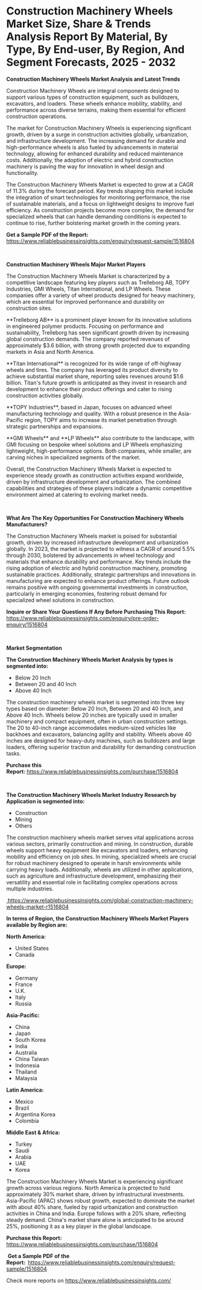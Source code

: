 <p><h1>Construction Machinery Wheels Market Size, Share & Trends Analysis Report By Material, By Type, By End-user, By Region, And Segment Forecasts, 2025 - 2032</h1></p><p><strong>Construction Machinery Wheels Market Analysis and Latest Trends</strong></p>
<p><p>Construction Machinery Wheels are integral components designed to support various types of construction equipment, such as bulldozers, excavators, and loaders. These wheels enhance mobility, stability, and performance across diverse terrains, making them essential for efficient construction operations. </p><p>The market for Construction Machinery Wheels is experiencing significant growth, driven by a surge in construction activities globally, urbanization, and infrastructure development. The increasing demand for durable and high-performance wheels is also fueled by advancements in material technology, allowing for enhanced durability and reduced maintenance costs. Additionally, the adoption of electric and hybrid construction machinery is paving the way for innovation in wheel design and functionality.</p><p>The Construction Machinery Wheels Market is expected to grow at a CAGR of 11.3% during the forecast period. Key trends shaping this market include the integration of smart technologies for monitoring performance, the rise of sustainable materials, and a focus on lightweight designs to improve fuel efficiency. As construction projects become more complex, the demand for specialized wheels that can handle demanding conditions is expected to continue to rise, further bolstering market growth in the coming years.</p></p>
<p><strong>Get a Sample PDF of the Report:&nbsp;</strong> <a href="https://www.reliablebusinessinsights.com/enquiry/request-sample/1516804?utm_campaign=2811&utm_medium=2&utm_source=Github&utm_content=ia&utm_term=30032025&utm_id=construction-machinery-wheels">https://www.reliablebusinessinsights.com/enquiry/request-sample/1516804</a></p>
<p>&nbsp;</p>
<p><strong>Construction Machinery Wheels Major Market Players</strong></p>
<p><p>The Construction Machinery Wheels Market is characterized by a competitive landscape featuring key players such as Trelleborg AB, TOPY Industries, GMI Wheels, Titan International, and LP Wheels. These companies offer a variety of wheel products designed for heavy machinery, which are essential for improved performance and durability on construction sites.</p><p>**Trelleborg AB** is a prominent player known for its innovative solutions in engineered polymer products. Focusing on performance and sustainability, Trelleborg has seen significant growth driven by increasing global construction demands. The company reported revenues of approximately $3.6 billion, with strong growth projected due to expanding markets in Asia and North America.</p><p>**Titan International** is recognized for its wide range of off-highway wheels and tires. The company has leveraged its product diversity to achieve substantial market share, reporting sales revenues around $1.6 billion. Titan's future growth is anticipated as they invest in research and development to enhance their product offerings and cater to rising construction activities globally.</p><p>**TOPY Industries**, based in Japan, focuses on advanced wheel manufacturing technology and quality. With a robust presence in the Asia-Pacific region, TOPY aims to increase its market penetration through strategic partnerships and expansions. </p><p>**GMI Wheels** and **LP Wheels** also contribute to the landscape, with GMI focusing on bespoke wheel solutions and LP Wheels emphasizing lightweight, high-performance options. Both companies, while smaller, are carving niches in specialized segments of the market.</p><p>Overall, the Construction Machinery Wheels Market is expected to experience steady growth as construction activities expand worldwide, driven by infrastructure development and urbanization. The combined capabilities and strategies of these players indicate a dynamic competitive environment aimed at catering to evolving market needs.</p></p>
<p>&nbsp;</p>
<p><strong>What Are The Key Opportunities For Construction Machinery Wheels Manufacturers?</strong></p>
<p><p>The Construction Machinery Wheels market is poised for substantial growth, driven by increased infrastructure development and urbanization globally. In 2023, the market is projected to witness a CAGR of around 5.5% through 2030, bolstered by advancements in wheel technology and materials that enhance durability and performance. Key trends include the rising adoption of electric and hybrid construction machinery, promoting sustainable practices. Additionally, strategic partnerships and innovations in manufacturing are expected to enhance product offerings. Future outlook remains positive with ongoing governmental investments in construction, particularly in emerging economies, fostering robust demand for specialized wheel solutions in construction.</p></p>
<p><strong>Inquire or Share Your Questions If Any Before Purchasing This Report:</strong> <a href="https://www.reliablebusinessinsights.com/enquiry/pre-order-enquiry/1516804?utm_campaign=2811&utm_medium=2&utm_source=Github&utm_content=ia&utm_term=30032025&utm_id=construction-machinery-wheels">https://www.reliablebusinessinsights.com/enquiry/pre-order-enquiry/1516804</a></p>
<p>&nbsp;</p>
<p><strong>Market Segmentation</strong></p>
<p><strong>The Construction Machinery Wheels Market Analysis by types is segmented into:</strong></p>
<p><ul><li>Below 20 Inch</li><li>Between 20 and 40 Inch</li><li>Above 40 Inch</li></ul></p>
<p><p>The construction machinery wheels market is segmented into three key types based on diameter: Below 20 Inch, Between 20 and 40 Inch, and Above 40 Inch. Wheels below 20 inches are typically used in smaller machinery and compact equipment, often in urban construction settings. The 20 to 40-inch range accommodates medium-sized vehicles like backhoes and excavators, balancing agility and stability. Wheels above 40 inches are designed for heavy-duty machines, such as bulldozers and large loaders, offering superior traction and durability for demanding construction tasks.</p></p>
<p><strong>Purchase this Report:&nbsp;</strong><a href="https://www.reliablebusinessinsights.com/purchase/1516804?utm_campaign=2811&utm_medium=2&utm_source=Github&utm_content=ia&utm_term=30032025&utm_id=construction-machinery-wheels">https://www.reliablebusinessinsights.com/purchase/1516804</a></p>
<p>&nbsp;</p>
<p><strong>The Construction Machinery Wheels Market Industry Research by Application is segmented into:</strong></p>
<p><ul><li>Construction</li><li>Mining</li><li>Others</li></ul></p>
<p><p>The construction machinery wheels market serves vital applications across various sectors, primarily construction and mining. In construction, durable wheels support heavy equipment like excavators and loaders, enhancing mobility and efficiency on job sites. In mining, specialized wheels are crucial for robust machinery designed to operate in harsh environments while carrying heavy loads. Additionally, wheels are utilized in other applications, such as agriculture and infrastructure development, emphasizing their versatility and essential role in facilitating complex operations across multiple industries.</p></p>
<p><a href="https://www.reliablebusinessinsights.com/global-construction-machinery-wheels-market-r1516804?utm_campaign=2811&utm_medium=2&utm_source=Github&utm_content=ia&utm_term=30032025&utm_id=construction-machinery-wheels">&nbsp;https://www.reliablebusinessinsights.com/global-construction-machinery-wheels-market-r1516804</a></p>
<p><strong>In terms of Region, the Construction Machinery Wheels Market Players available by Region are:</strong></p>
<p>
    <p> <strong> North America: </strong>
        <ul>
            <li>United States</li>
            <li>Canada</li>
        </ul>
        </p> 
    <p> <strong> Europe: </strong>
        <ul>
            <li>Germany</li>
            <li>France</li>
            <li>U.K.</li>
            <li>Italy</li>
            <li>Russia</li>
        </ul>
        </p> 
    <p> <strong> Asia-Pacific: </strong>
        <ul>
            <li>China</li>
            <li>Japan</li>
            <li>South Korea</li>
            <li>India</li>
            <li>Australia</li>
            <li>China Taiwan</li>
            <li>Indonesia</li>
            <li>Thailand</li>
            <li>Malaysia</li>
        </ul>
        </p> 
    <p> <strong> Latin America: </strong>
        <ul>
            <li>Mexico</li>
            <li>Brazil</li>
            <li>Argentina Korea</li>
            <li>Colombia</li>
        </ul>
        </p> 
    <p> <strong> Middle East & Africa: </strong>
        <ul>
            <li>Turkey</li>
            <li>Saudi</li>
            <li>Arabia</li>
            <li>UAE</li>
            <li>Korea</li>
        </ul>
    </p>
    </p>
<p><p>The Construction Machinery Wheels Market is experiencing significant growth across various regions. North America is projected to hold approximately 30% market share, driven by infrastructural investments. Asia-Pacific (APAC) shows robust growth, expected to dominate the market with about 40% share, fueled by rapid urbanization and construction activities in China and India. Europe follows with a 20% share, reflecting steady demand. China's market share alone is anticipated to be around 25%, positioning it as a key player in the global landscape.</p></p>
<p><strong>Purchase this Report: </strong><a href="https://www.reliablebusinessinsights.com/purchase/1516804?utm_campaign=2811&utm_medium=2&utm_source=Github&utm_content=ia&utm_term=30032025&utm_id=construction-machinery-wheels">https://www.reliablebusinessinsights.com/purchase/1516804</a></p>
<p>&nbsp;<strong>Get a Sample PDF of the Report:&nbsp;&nbsp;</strong><a href="https://www.reliablebusinessinsights.com/enquiry/request-sample/1516804?utm_campaign=2811&utm_medium=2&utm_source=Github&utm_content=ia&utm_term=30032025&utm_id=construction-machinery-wheels">https://www.reliablebusinessinsights.com/enquiry/request-sample/1516804</a></p>
<p><strong></strong></p>
<p>Check more reports on <a href="https://www.reliablebusinessinsights.com/?utm_campaign=2811&utm_medium=2&utm_source=Github&utm_content=ia&utm_term=30032025&utm_id=construction-machinery-wheels">https://www.reliablebusinessinsights.com/</a></p>